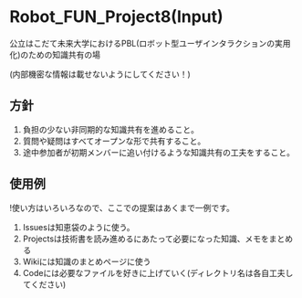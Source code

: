 # Robot_FUN_Project8(Input)
公立はこだて未来大学におけるPBL(ロボット型ユーザインタラクションの実用化)のための知識共有の場

(内部機密な情報は載せないようにしてください！)

## 方針
1. 負担の少ない非同期的な知識共有を進めること。
2. 質問や疑問はすべてオープンな形で共有すること。
3. 途中参加者が初期メンバーに追い付けるような知識共有の工夫をすること。

## 使用例
!使い方はいろいろなので、ここでの提案はあくまで一例です。

1. Issuesは知恵袋のように使う。
2. Projectsは技術書を読み進めるにあたって必要になった知識、メモをまとめる
3. Wikiには知識のまとめページに使う
4. Codeには必要なファイルを好きに上げていく(ディレクトリ名は各自工夫してください)
